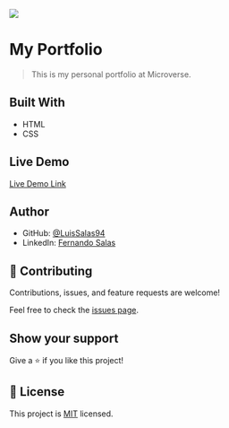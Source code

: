 ![](https://img.shields.io/badge/Microverse-blueviolet)

# My Portfolio

> This is my personal portfolio at Microverse.

## Built With

- HTML
- CSS

## Live Demo

[Live Demo Link](https://livedemo.com)

## Author

- GitHub: [@LuisSalas94](https://github.com/LuisSalas94)
- LinkedIn: [Fernando Salas](https://www.linkedin.com/in/luisfernandosalasgave/)

## 🤝 Contributing

Contributions, issues, and feature requests are welcome!

Feel free to check the [issues page](../../issues/).

## Show your support

Give a ⭐️ if you like this project!

## 📝 License

This project is [MIT](./MIT.md) licensed.
